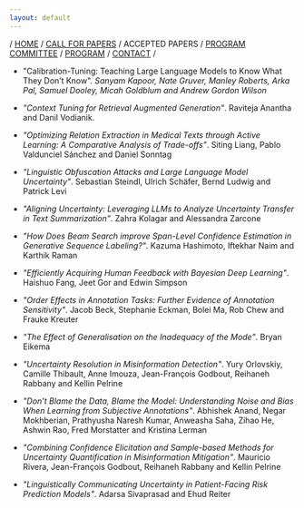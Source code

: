 ```yaml
---
layout: default
---
```

<!-- # Program of the First Workshop on Uncertainty-Aware NLP @EACL 2024 -->
/ [HOME](/) / [CALL FOR PAPERS](/#call-for-papers) / ACCEPTED PAPERS / [PROGRAM COMMITTEE](https://uncertainlp.github.io/#program-committee) / [PROGRAM](/#program) / [CONTACT](https://uncertainlp.github.io/#contact) /

* "Calibration-Tuning: Teaching Large Language Models to Know What They Don’t Know". *Sanyam Kapoor, Nate Gruver, Manley Roberts, Arka Pal, Samuel Dooley, Micah Goldblum and Andrew Gordon Wilson*

* *"Context Tuning for Retrieval Augmented Generation"*. Raviteja Anantha and Danil Vodianik.

* *"Optimizing Relation Extraction in Medical Texts through Active Learning: A Comparative Analysis of Trade-offs"*. Siting Liang, Pablo Valdunciel Sánchez and Daniel Sonntag

* *"Linguistic Obfuscation Attacks and Large Language Model Uncertainty"*. Sebastian Steindl, Ulrich Schäfer, Bernd Ludwig and Patrick Levi

* *"Aligning Uncertainty: Leveraging LLMs to Analyze Uncertainty Transfer in Text Summarization"*. Zahra Kolagar and Alessandra Zarcone

* *"How Does Beam Search improve Span-Level Confidence Estimation in Generative Sequence Labeling?"*. Kazuma Hashimoto, Iftekhar Naim and Karthik Raman

* *"Efficiently Acquiring Human Feedback with Bayesian Deep Learning"*. Haishuo Fang, Jeet Gor and Edwin Simpson

* *"Order Effects in Annotation Tasks: Further Evidence of Annotation Sensitivity"*. Jacob Beck, Stephanie Eckman, Bolei Ma, Rob Chew and Frauke Kreuter

* *"The Effect of Generalisation on the Inadequacy of the Mode"*. Bryan Eikema

* *"Uncertainty Resolution in Misinformation Detection"*. Yury Orlovskiy, Camille Thibault, Anne Imouza, Jean-François Godbout, Reihaneh Rabbany and Kellin Pelrine

* *"Don’t Blame the Data, Blame the Model: Understanding Noise and Bias When Learning from Subjective Annotations"*. Abhishek Anand, Negar Mokhberian, Prathyusha Naresh Kumar, Anweasha Saha, Zihao He, Ashwin Rao, Fred Morstatter and Kristina Lerman

* *"Combining Confidence Elicitation and Sample-based Methods for Uncertainty Quantification in Misinformation Mitigation"*. Mauricio Rivera, Jean-François Godbout, Reihaneh Rabbany and Kellin Pelrine

* *"Linguistically Communicating Uncertainty in Patient-Facing Risk Prediction Models"*. Adarsa Sivaprasad and Ehud Reiter 


